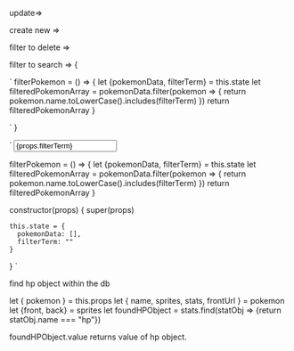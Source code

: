 update=>





create new =>





filter to delete =>



filter to search => {

 `
filterPokemon = () => {
  let {pokemonData, filterTerm} = this.state
  let filteredPokemonArray = pokemonData.filter(pokemon => {
    return pokemon.name.toLowerCase().includes(filterTerm)
  })
  return filteredPokemonArray
}

 `
}

`
 <input className="prompt"
        onChange={props.onChange}
        value={props.filterTerm}
         />
         
filterPokemon = () => {
  let {pokemonData, filterTerm} = this.state
  let filteredPokemonArray = pokemonData.filter(pokemon => {
    return pokemon.name.toLowerCase().includes(filterTerm)
  })
  return filteredPokemonArray
}

         

constructor(props) {
    super(props)
  
    this.state = {
      pokemonData: [],
      filterTerm: ""
    }
  }
`




find hp object within the db

let { pokemon } = this.props
  let { name, sprites, stats, frontUrl } = pokemon
  let {front, back} = sprites
  let foundHPObject = stats.find(statObj => {return statObj.name === "hp"})
  
  foundHPObject.value returns value of hp object. 